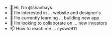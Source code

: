 - 👋 Hi, I’m @shanhays
- 👀 I’m interested in ... website and designer's 
- 🌱 I’m currently learning ... building new app
- 💞️ I’m looking to collaborate on ... new investors 
- 📫 How to reach me ... syswd911

<!---
shanhays/shanhays is a ✨ special ✨ repository because its `README.md` (this file) appears on your GitHub profile.
You can click the Preview link to take a look at your changes. 
- we are cyber security and computer science code build rebuild we are not using cookies on our platform we do not tracking any kina of information 
fore more save try to contact
alatshah you can find it at any web searches 
--->
